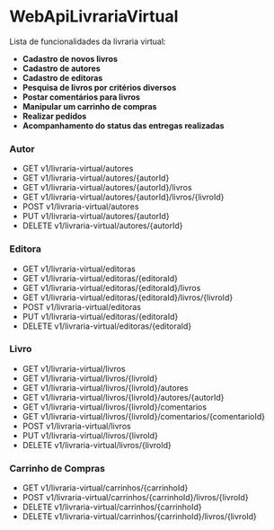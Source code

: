 ﻿# WebApiLivrariaVirtual
 
 Lista de funcionalidades da livraria virtual:

  - **Cadastro de novos livros**
  - **Cadastro de autores**
  - **Cadastro de editoras**
  - **Pesquisa de livros por critérios diversos**
  - **Postar comentários para livros**
  - **Manipular um carrinho de compras**
  - **Realizar pedidos**
  - **Acompanhamento do status das entregas realizadas**

### Autor
  
  - GET v1/livraria-virtual/autores
  - GET v1/livraria-virtual/autores/{autorId}
  - GET v1/livraria-virtual/autores/{autorId}/livros
  - GET v1/livraria-virtual/autores/{autorId}/livros/{livroId}
  - POST v1/livraria-virtual/autores
  - PUT v1/livraria-virtual/autores/{autorId}
  - DELETE v1/livraria-virtual/autores/{autorId}
  
### Editora

  - GET v1/livraria-virtual/editoras
  - GET v1/livraria-virtual/editoras/{editoraId}
  - GET v1/livraria-virtual/editoras/{editoraId}/livros  
  - GET v1/livraria-virtual/editoras/{editoraId}/livros/{livroId}
  - POST v1/livraria-virtual/editoras
  - PUT v1/livraria-virtual/editoras/{editoraId}
  - DELETE v1/livraria-virtual/editoras/{editoraId}
  
### Livro

  - GET v1/livraria-virtual/livros
  - GET v1/livraria-virtual/livros/{livroId}
  - GET v1/livraria-virtual/livros/{livroId}/autores  
  - GET v1/livraria-virtual/livros/{livroId}/autores/{autorId}
  - GET v1/livraria-virtual/livros/{livroId}/comentarios
  - GET v1/livraria-virtual/livros/{livroId}/comentarios/{comentarioId}
  - POST v1/livraria-virtual/livros
  - PUT v1/livraria-virtual/livros/{livroId}
  - DELETE v1/livraria-virtual/livros/{livroId}
  
### Carrinho de Compras

  - GET v1/livraria-virtual/carrinhos/{carrinhoId}
  - POST v1/livraria-virtual/carrinhos/{carrinhoId}/livros/{livroId}
  - DELETE v1/livraria-virtual/carrinhos/{carrinhoId}
  - DELETE v1/livraria-virtual/carrinhos/{carrinhoId}/livros/{livroId}
  

